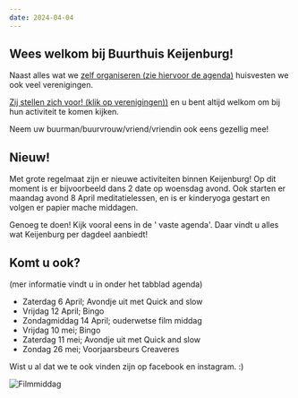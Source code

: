 ```yaml
---
date: 2024-04-04
---
```


## Wees welkom bij Buurthuis Keijenburg!

Naast alles wat we [zelf organiseren (zie hiervoor de agenda)](/activiteiten/agenda)
huisvesten we ook veel verenigingen.

[Zij stellen zich voor! (klik op verenigingen))](/verenigingen)
en u bent altijd welkom om bij hun activiteit te komen kijken.

Neem uw buurman/buurvrouw/vriend/vriendin ook eens gezellig mee!

## Nieuw!

Met grote regelmaat zijn er nieuwe activiteiten binnen Keijenburg!
Op dit moment is er bijvoorbeeld dans 2 date op woensdag avond.
Ook starten er maandag avond 8 April meditatielessen, en is er kinderyoga gestart
en volgen er papier mache middagen.

Genoeg te doen! Kijk vooral eens in de ' vaste agenda'.
Daar vindt u alles wat Keijenburg per dagdeel aanbiedt!

## Komt u ook?

(mer informatie vindt u in onder het tabblad agenda)

-   Zaterdag 6 April; Avondje uit met Quick and slow
-   Vrijdag 12 April; Bingo
-   Zondagmiddag 14 April; ouderwetse film middag
-   Vrijdag 10 mei; Bingo
-   Zaterdag 11 mei; Avondje uit met Quick and slow
-   Zondag 26 mei; Voorjaarsbeurs Creaveres

Wist u al dat we te ook vinden zijn op facebook en instagram. :)

![Filmmiddag](/images/temp/film-middag.jpg)

